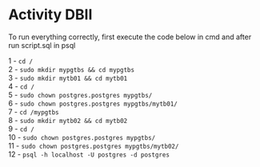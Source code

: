 # Activity DBII

To run everything correctly, first execute the code below in cmd and after run script.sql in psql

1 - `cd /`\
2 - `sudo mkdir mypgtbs && cd mypgtbs`\
3 - `sudo mkdir mytb01 && cd mytb01`\
4 - `cd /`\
5 - `sudo chown postgres.postgres mypgtbs/`\
6 - `sudo chown postgres.postgres mypgtbs/mytb01/`\
7 - `cd /mypgtbs`\
8 - `sudo mkdir mytb02 && cd mytb02`\
9 - `cd /`\
10 - `sudo chown postgres.postgres mypgtbs/`\
11 - `sudo chown postgres.postgres mypgtbs/mytb02/`\
12 - `psql -h localhost -U postgres -d postgres`